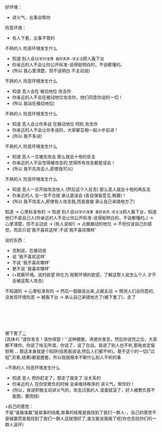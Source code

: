 
好环境：
- 讲义气，出事会帮你

险恶环境：
- 有人下套，出事不管的

不熟的人 险恶环境发生什么
- 知道 别人会以`学识浅薄 喜好卖弄-求关注`把人轰下台
- 你亲近的人不会让你公开标准-说得挺明白的，不说都懂的。
- (所以 我心里清楚，但不说明白 不主动说)

不熟的人 险恶环境发生什么
- 知道 恶人会在 被动地位 攻击你
- 你亲近的人不会在被动地位攻击你，他们同意你说的一切！
- (所以 我站在被动地位)

不熟的人 险恶环境发生什么
- 知道 恶人会让你多说 在被动地位 伺机 攻击你
- 你亲近的人不会让你多说的，大家都互相一起小步前进！
- (所以 我不多说)

不熟的人 险恶环境发生什么
- 知道 恶人一旦被先攻击 那么就会十倍的反击
- 你亲近的人不会觉得被攻击的,觉得所有攻击都是误会！
- (所以 我不先攻击人,即使我可以)

不熟的人 险恶环境发生什么
- 知道 恶人一旦开始攻击他人 (然后这个人反击) 那么恶人就会十倍的再反击
- 你亲近的人 会一言不合就 承认是误会 (各自保留意见,搁置)！
- (所以 我不攻击人,即使有人攻击我,而是直接 承认自己来错地方了)

知道 -> 心里标准有的 -> 知道 别人会以`学识浅薄 喜好卖弄-求关注`把人轰下台，知道 他们不是自己人(你亲近的人不会让你公开标准-说得挺明白的，不说都懂的。) -> 心里清楚，但不主动说 -> (有人说啦!) -> 占据被动的地位 -> 不但仅说自己的感觉，而且只说'我不喜欢这样',不说'我不喜欢哪样'

说的东西：
- 克制说，在被动说
- 说 '我不喜欢这样'
- 不说 '我不喜欢哪样'
- 更不说 '我喜欢哪样'
- (+观察环境。说的欲望 转化为 观察环境的欲望。了解这帮人说怎么个人 才不会被这帮人攻击)

不知道的 -> 心里标准有的 -> 然后一股脑说出来,占据主动 -> 预测人们会同意的,没发现环境险恶 -> 被轰下台 -> 承认自己来错地方了(被下套了)，走了




<br><br><br><br><br>
被下套了[：](https://github.com/7900ms/000nottheater_deserted_systemsoftware/blob/master/local-window/人物动机.md)<br>
[具体4] “请你发言！请你得瑟！” 这种圈套。诱惑你发言。然后你说完之后，大家都不理你。你说了啥无所谓，你说了，说了白说。我说了别人也不听,那我肯定愠怒啊 ... 那这本身就是个陷阱(招惹我说话,然后人们都不听)。基于这个的一切(”过程“,形象,结果)都是圈套，所以我就根本不聊什么别人不听的事

+不熟的人 险恶环境发生什么
- 知道 恶人 把你赶走了，那走了就走了 没关系的
- 你亲近的人 在你受欺负的时候 会来维持秩序的 讲义气，帮你的！
- (所以，我说积极主动讲义气的，攻击过我的人 滚蛋就滚了，好人被欺负那不能跑，要团结)

+自己的感觉：<br>不是“谁输谁赢”是故事的结尾,故事的结尾是我找到了我们一群人-，自己的感觉不是输赢而是我找到了我们一群人这就很好了,谁又能说我输了呢(你也去找你们的一群人滚开)
